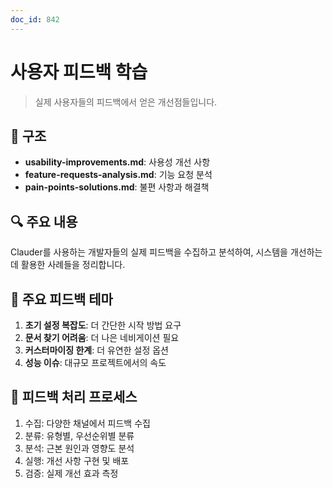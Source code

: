 ```yaml
---
doc_id: 842
---
```


# 사용자 피드백 학습

> 실제 사용자들의 피드백에서 얻은 개선점들입니다.

## 📁 구조

- **usability-improvements.md**: 사용성 개선 사항
- **feature-requests-analysis.md**: 기능 요청 분석
- **pain-points-solutions.md**: 불편 사항과 해결책

## 🔍 주요 내용

Clauder를 사용하는 개발자들의 실제 피드백을 수집하고 분석하여, 시스템을 개선하는 데 활용한 사례들을 정리합니다.

## 💬 주요 피드백 테마

1. **초기 설정 복잡도**: 더 간단한 시작 방법 요구
2. **문서 찾기 어려움**: 더 나은 네비게이션 필요
3. **커스터마이징 한계**: 더 유연한 설정 옵션
4. **성능 이슈**: 대규모 프로젝트에서의 속도

## 🔄 피드백 처리 프로세스

1. 수집: 다양한 채널에서 피드백 수집
2. 분류: 유형별, 우선순위별 분류
3. 분석: 근본 원인과 영향도 분석
4. 실행: 개선 사항 구현 및 배포
5. 검증: 실제 개선 효과 측정